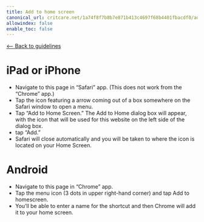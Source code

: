 ```yaml
---
title: Add to home screen
canonical_url: critcare.net/1a74f8f7b8b7e871b413c4697f68b4401fbacdf0/add_to_home_screen
allowindex: false
enable_toc: false
---
```


[<-- Back to guidelines](../)

# iPad or iPhone

- Navigate to this page in “Safari” app.  (This does not work from the “Chrome” app.)
- Tap the icon featuring a arrow coming out of a box somewhere on the Safari window to open a menu.
- Tap “Add to Home Screen.” The Add to Home dialog box will appear, with the icon that will be used for this website on the left side of the dialog box.
- tap “Add.” 
- Safari will close automatically and you will be taken to where the icon is located on your Home Screen.

# Android

- Navigate to this page in “Chrome” app.
- Tap the menu icon (3 dots in upper right-hand corner) and tap Add to homescreen.
- You’ll be able to enter a name for the shortcut and then Chrome will add it to your home screen.





 